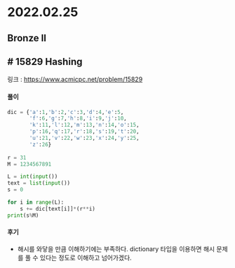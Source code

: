 # 2022.02.25

## Bronze II

## # 15829 Hashing

링크 : https://www.acmicpc.net/problem/15829

#### 풀이

```python
dic = {'a':1,'b':2,'c':3,'d':4,'e':5,
       'f':6,'g':7,'h':8,'i':9,'j':10,
       'k':11,'l':12,'m':13,'n':14,'o':15,
       'p':16,'q':17,'r':18,'s':19,'t':20,
       'u':21,'v':22,'w':23,'x':24,'y':25,
       'z':26}
                          
r = 31
M = 1234567891

L = int(input())
text = list(input())
s = 0

for i in range(L):
    s += dic[text[i]]*(r**i)
print(s%M)
```



#### 후기

* 해시를 와닿을 만큼 이해하기에는 부족하다. dictionary 타입을 이용하면 해시 문제를 풀 수 있다는 정도로 이해하고 넘어가겠다.




























